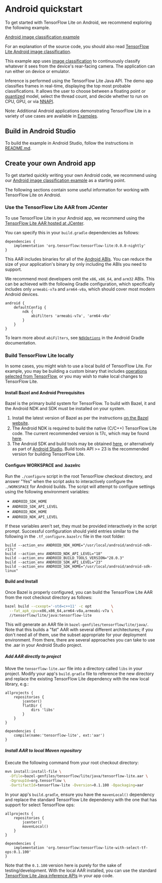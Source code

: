 # Android quickstart

To get started with TensorFlow Lite on Android, we recommend exploring the
following example.

<a class="button button-primary" href="https://github.com/tensorflow/examples/tree/master/lite/examples/image_classification/android">Android
image classification example</a>

For an explanation of the source code, you should also read
[TensorFlow Lite Android image classification](https://www.tensorflow.org/lite/models/image_classification/android).

This example app uses
[image classification](https://www.tensorflow.org/lite/models/image_classification/overview)
to continuously classify whatever it sees from the device's rear-facing camera.
The application can run either on device or emulator.

Inference is performed using the TensorFlow Lite Java API. The demo app
classifies frames in real-time, displaying the top most probable
classifications. It allows the user to choose between a floating point or
[quantized](https://www.tensorflow.org/lite/performance/post_training_quantization)
model, select the thread count, and decide whether to run on CPU, GPU, or via
[NNAPI](https://developer.android.com/ndk/guides/neuralnetworks).

Note: Additional Android applications demonstrating TensorFlow Lite in a variety
of use cases are available in
[Examples](https://www.tensorflow.org/lite/examples).

## Build in Android Studio

To build the example in Android Studio, follow the instructions in
[README.md](https://github.com/tensorflow/examples/blob/master/lite/examples/image_classification/android/README.md).

## Create your own Android app

To get started quickly writing your own Android code, we recommend using our
[Android image classification example](https://github.com/tensorflow/examples/tree/master/lite/examples/image_classification/android)
as a starting point.

The following sections contain some useful information for working with
TensorFlow Lite on Android.

### Use the TensorFlow Lite AAR from JCenter

To use TensorFlow Lite in your Android app, we recommend using the
[TensorFlow Lite AAR hosted at JCenter](https://bintray.com/google/tensorflow/tensorflow-lite).

You can specify this in your `build.gradle` dependencies as follows:

```build
dependencies {
    implementation 'org.tensorflow:tensorflow-lite:0.0.0-nightly'
}
```

This AAR includes binaries for all of the
[Android ABIs](https://developer.android.com/ndk/guides/abis). You can reduce
the size of your application's binary by only including the ABIs you need to
support.

We recommend most developers omit the `x86`, `x86_64`, and `arm32` ABIs. This
can be achieved with the following Gradle configuration, which specifically
includes only `armeabi-v7a` and `arm64-v8a`, which should cover most modern
Android devices.

```build
android {
    defaultConfig {
        ndk {
            abiFilters 'armeabi-v7a', 'arm64-v8a'
        }
    }
}
```

To learn more about `abiFilters`, see
[`NdkOptions`](https://google.github.io/android-gradle-dsl/current/com.android.build.gradle.internal.dsl.NdkOptions.html)
in the Android Gradle documentation.

### Build TensorFlow Lite locally

In some cases, you might wish to use a local build of TensorFlow Lite. For
example, you may be building a custom binary that includes
[operations selected from TensorFlow](https://www.tensorflow.org/lite/guide/ops_select),
or you may wish to make local changes to TensorFlow Lite.

#### Install Bazel and Android Prerequisites

Bazel is the primary build system for TensorFlow. To build with Bazel, it and
the Android NDK and SDK must be installed on your system.

1.  Install the latest version of Bazel as per the instructions
    [on the Bazel website](https://bazel.build/versions/master/docs/install.html).
2.  The Android NDK is required to build the native (C/C++) TensorFlow Lite
    code. The current recommended version is 17c, which may be found
    [here](https://developer.android.com/ndk/downloads/older_releases.html#ndk-17c-downloads).
3.  The Android SDK and build tools may be obtained
    [here](https://developer.android.com/tools/revisions/build-tools.html), or
    alternatively as part of
    [Android Studio](https://developer.android.com/studio/index.html). Build
    tools API >= 23 is the recommended version for building TensorFlow Lite.

#### Configure WORKSPACE and .bazelrc

Run the `./configure` script in the root TensorFlow checkout directory, and
answer "Yes" when the script asks to interactively configure the `./WORKSPACE`
for Android builds. The script will attempt to configure settings using the
following environment variables:

*   `ANDROID_SDK_HOME`
*   `ANDROID_SDK_API_LEVEL`
*   `ANDROID_NDK_HOME`
*   `ANDROID_NDK_API_LEVEL`

If these variables aren't set, they must be provided interactively in the script
prompt. Successful configuration should yield entries similar to the following
in the `.tf_configure.bazelrc` file in the root folder:

```shell
build --action_env ANDROID_NDK_HOME="/usr/local/android/android-ndk-r17c"
build --action_env ANDROID_NDK_API_LEVEL="18"
build --action_env ANDROID_BUILD_TOOLS_VERSION="28.0.3"
build --action_env ANDROID_SDK_API_LEVEL="23"
build --action_env ANDROID_SDK_HOME="/usr/local/android/android-sdk-linux"
```

#### Build and Install

Once Bazel is properly configured, you can build the TensorFlow Lite AAR from
the root checkout directory as follows:

```sh
bazel build --cxxopt='-std=c++11' -c opt         \
  --fat_apk_cpu=x86,x86_64,arm64-v8a,armeabi-v7a \
  //tensorflow/lite/java:tensorflow-lite
```

This will generate an AAR file in `bazel-genfiles/tensorflow/lite/java/`. Note
that this builds a "fat" AAR with several different architectures; if you don't
need all of them, use the subset appropriate for your deployment environment.
From there, there are several approaches you can take to use the .aar in your
Android Studio project.

##### Add AAR directly to project

Move the `tensorflow-lite.aar` file into a directory called `libs` in your
project. Modify your app's `build.gradle` file to reference the new directory
and replace the existing TensorFlow Lite dependency with the new local library,
e.g.:

```
allprojects {
    repositories {
        jcenter()
        flatDir {
            dirs 'libs'
        }
    }
}

dependencies {
    compile(name:'tensorflow-lite', ext:'aar')
}
```

##### Install AAR to local Maven repository

Execute the following command from your root checkout directory:

```sh
mvn install:install-file \
  -Dfile=bazel-genfiles/tensorflow/lite/java/tensorflow-lite.aar \
  -DgroupId=org.tensorflow \
  -DartifactId=tensorflow-lite -Dversion=0.1.100 -Dpackaging=aar
```

In your app's `build.gradle`, ensure you have the `mavenLocal()` dependency and
replace the standard TensorFlow Lite dependency with the one that has support
for select TensorFlow ops:

```
allprojects {
    repositories {
        jcenter()
        mavenLocal()
    }
}

dependencies {
    implementation 'org.tensorflow:tensorflow-lite-with-select-tf-ops:0.1.100'
}
```

Note that the `0.1.100` version here is purely for the sake of
testing/development. With the local AAR installed, you can use the standard
[TensorFlow Lite Java inference APIs](inference.md) in your app code.

